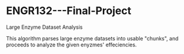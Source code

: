 # ENGR132---Final-Project
Large Enzyme Dataset Analysis

This algorithm parses large enzyme datasets into usable "chunks", and proceeds to analyze the given enyzmes' effeciencies. 
